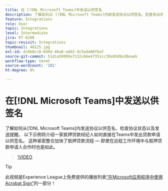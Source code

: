 ```yaml
---
title: 在 [!DNL Microsoft Teams]中发送以供签名
description: 了解如何从 [!DNL Microsoft Teams]内部发送协议以供签名、检查协议状态以及发送提醒
feature: Integrations
role: User
topic: Integrations
level: Intermediate
jira: KT-6208
topic-revisit: Integrations
thumbnail: 40125.jpg
exl-id: dc6b8cc8-6d9d-46a0-add2-dc5ada06fbaf
source-git-commit: 51d1a59999a7132cb6e47351cc39a93d9a38eaeb
workflow-type: tm+mt
source-wordcount: '101'
ht-degree: 0%

---
```


# 在[!DNL Microsoft Teams]中发送以供签名

了解如何从[!DNL Microsoft Teams]内发送协议以供签名、检查协议状态以及发送提醒。 以下示例将介绍一家抵押贷款经纪人如何直接在Teams中发出贷款申请以供签名。 这种紧密整合加快了抵押贷款流程 — 即使在远程工作环境中与抵押贷款申请人合作时也是如此。

>[!VIDEO](https://video.tv.adobe.com/v/3446203?quality=12&learn=on&hidetitle=true&captions=chi_hans)

>[!TIP]
>
>此视频是Experience League上免费提供的播放列表[“在Microsoft应用程序中使用Acrobat Sign”](https://experienceleague.adobe.com/zh-hans/playlists/acrobat-sign-integrate-microsoft-apps)的一部分！
